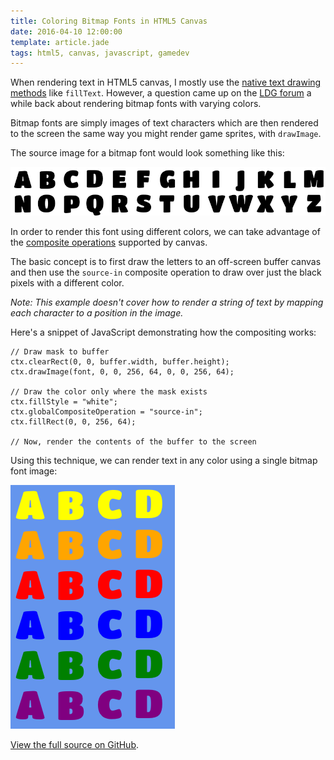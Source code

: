 ```yaml
---
title: Coloring Bitmap Fonts in HTML5 Canvas
date: 2016-04-10 12:00:00
template: article.jade
tags: html5, canvas, javascript, gamedev
---
```

When rendering text in HTML5 canvas, I mostly use the [native text drawing methods](https://developer.mozilla.org/en-US/docs/Web/API/Canvas_API/Tutorial/Drawing_text) like `fillText`. However, a question came up on the [LDG forum](http://forum.lostdecadegames.com/) a while back about rendering bitmap fonts with varying colors.

Bitmap fonts are simply images of text characters which are then rendered to the screen the same way you might render game sprites, with `drawImage`.

The source image for a bitmap font would look something like this:

<a href="https://github.com/geoffb/canvas-bitmap-fonts/blob/master/font.png">
	<img src="https://raw.githubusercontent.com/geoffb/canvas-bitmap-fonts/master/font.png" width="700" />
</a>

In order to render this font using different colors, we can take advantage of the [composite operations](https://developer.mozilla.org/en-US/docs/Web/API/CanvasRenderingContext2D/globalCompositeOperation) supported by canvas.

The basic concept is to first draw the letters to an off-screen buffer canvas and then use the `source-in` composite operation to draw over just the black pixels with a different color.

*Note: This example doesn't cover how to render a string of text by mapping each character to a position in the image.*

Here's a snippet of JavaScript demonstrating how the compositing works:

```
// Draw mask to buffer
ctx.clearRect(0, 0, buffer.width, buffer.height);
ctx.drawImage(font, 0, 0, 256, 64, 0, 0, 256, 64);

// Draw the color only where the mask exists
ctx.fillStyle = "white";
ctx.globalCompositeOperation = "source-in";
ctx.fillRect(0, 0, 256, 64);

// Now, render the contents of the buffer to the screen
```

Using this technique, we can render text in any color using a single bitmap font image:

<a href="https://github.com/geoffb/canvas-bitmap-fonts/blob/master/font.png">
	<img src="https://raw.githubusercontent.com/geoffb/canvas-bitmap-fonts/master/output.png" width="263" />
</a>

[View the full source on GitHub](https://github.com/geoffb/canvas-bitmap-fonts).
